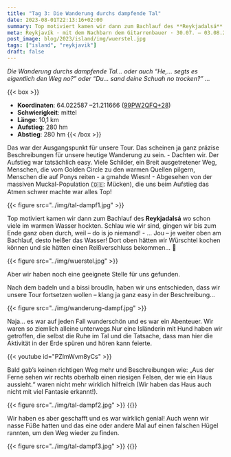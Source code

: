```yaml
---
title: "Tag 3: Die Wanderung durchs dampfende Tal"
date: 2023-08-01T22:13:16+02:00
summary: Top motiviert kamen wir dann zum Bachlauf des **Reykjadalsá** wo schon viele im warmen Wasser hockten. Schlau wie wir sind, gingen wir bis zum Ende ganz oben durch, weil – do is jo niemand! - … Jou – je weiter oben am Bachlauf, desto heißer das Wasser! Dort oben hätten wir Würschtel kochen können und sie hätten einen Reißverschluss bekommen…
meta: Reykjavík · mit dem Nachbarn dem Gitarrenbauer · 30.07. — 03.08.2023
post_image: blog/2023/island/img/wuerstel.jpg
tags: ["island", "reykjavik"]
draft: false
---
```


*Die Wanderung durchs dampfende Tal… oder auch “He,… segts es eigentlich den Weg no?” oder “Du… sand deine Schuah no trocken?” …*

{{< box >}}
* **Koordinaten**: 64.022587 –21.211666 ([99PW2QFQ+28](https://goo.gl/maps/FucwigPnV3WoeVVA9))
* **Schwierigkeit**: mittel
* **Länge**: 10,1 km
* **Aufstieg**: 280 hm
* **Abstieg**: 280 hm
{{< /box >}}

Das war der Ausgangspunkt für unsere Tour. Das scheinen ja ganz präzise
Beschreibungen für unsere heutige Wanderung zu sein. - Dachten wir. Der
Aufstieg war tatsächlich easy. Viele Schilder, ein Breit ausgetretener
Weg, Menschen, die vom Golden Circle zu den warmen Quellen pilgern,
Menschen die auf Ponys reiten - a gmahde Wiesn! - Abgesehen von der
massiven Muckal-Population (🇩🇪: Mücken), die uns beim Aufstieg das Atmen schwer
machte war alles Top!

{{< figure src="../img/tal-dampf1.jpg" >}}

Top motiviert kamen wir dann zum Bachlauf des **Reykjadalsá** wo schon
viele im warmen Wasser hockten. Schlau wie wir sind, gingen wir bis zum
Ende ganz oben durch, weil – do is jo niemand! - … Jou – je weiter oben
am Bachlauf, desto heißer das Wasser! Dort oben hätten wir Würschtel
kochen können und sie hätten einen Reißverschluss bekommen… 🌭

{{< figure src="../img/wuerstel.jpg" >}}

Aber wir haben noch eine geeignete Stelle für uns gefunden.

Nach dem badeln und a bissi broudln, haben wir uns entschieden, dass wir
unsere Tour fortsetzen wollen – klang ja ganz easy in der Beschreibung…

{{< figure src="../img/wanderung-dampf.jpg" >}}

Naja… es war auf jeden Fall wunderschön und es war ein Abenteuer. Wir
waren so ziemlich alleine unterwegs.Nur eine Isländerin mit Hund haben
wir getroffen, die selbst die Ruhe im Tal und die Tatsache, dass man
hier die Aktivität in der Erde spüren und hören kann feierte.

{{< youtube id="PZlmWvm8yCs" >}}

Bald gab’s
keinen richtigen Weg mehr und Beschreibungen wie: „Aus der Ferne sehen
wir rechts oberhalb einen riesigen Felsen, der wie ein Haus aussieht.“
waren nicht mehr wirklich hilfreich (Wir haben das Haus auch nicht mit
viel Fantasie erkannt!).

{{< figure src="../img/tal-dampf2.jpg" >}}
{{<youtube id="eOagQFWGB4Q">}}

Wir haben es aber geschafft und es war wirklich
genial! Auch wenn wir nasse Füße hatten und das eine oder andere Mal auf
einen falschen Hügel rannten, um den Weg wieder zu finden.

{{< figure src="../img/tal-dampf3.jpg" >}}
{{<youtube id="4DY-u8W10g0">}}
